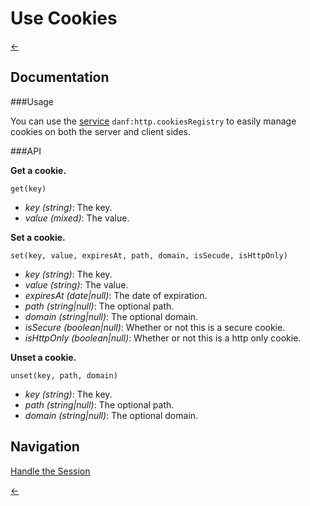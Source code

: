 Use Cookies
===========

[←](../index.md)

Documentation
-------------

###Usage

You can use the [service](../dependency-injection.md) `danf:http.cookiesRegistry` to easily manage cookies on both the server and client sides.

###API

**Get a cookie.**

` get(key) `

* *key (string)*: The key.
* *value (mixed)*: The value.

**Set a cookie.**

`set(key, value, expiresAt, path, domain, isSecude, isHttpOnly)`

* *key (string)*: The key.
* *value (string)*: The value.
* *expiresAt (date|null)*: The date of expiration.
* *path (string|null)*: The optional path.
* *domain (string|null)*: The optional domain.
* *isSecure (boolean|null)*: Whether or not this is a secure cookie.
* *isHttpOnly (boolean|null)*: Whether or not this is a http only cookie.

**Unset a cookie.**

`unset(key, path, domain)`

* *key (string)*: The key.
* *path (string|null)*: The optional path.
* *domain (string|null)*: The optional domain.

Navigation
----------

[Handle the Session](session.md)

[←](../index.md)